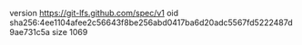 version https://git-lfs.github.com/spec/v1
oid sha256:4ee1104afee2c56643f8be256abd0417ba6d20adc5567fd5222487d9ae731c5a
size 1069
